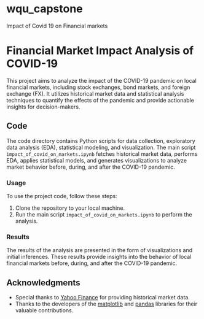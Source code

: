 # wqu_capstone
Impact of Covid 19 on Financial markets

# Financial Market Impact Analysis of COVID-19

This project aims to analyze the impact of the COVID-19 pandemic on local financial markets, including stock exchanges, bond markets, and foreign exchange (FX). It utilizes historical market data and statistical analysis techniques to quantify the effects of the pandemic and provide actionable insights for decision-makers.


## Code

The code directory contains Python scripts for data collection, exploratory data analysis (EDA), statistical modeling, and visualization. The main script `impact_of_covid_on_markets.ipynb` fetches historical market data, performs EDA, applies statistical models, and generates visualizations to analyze market behavior before, during, and after the COVID-19 pandemic.


### Usage

To use the project code, follow these steps:

1. Clone the repository to your local machine.
2. Run the main script `impact_of_covid_on_markets.ipynb` to perform the analysis.

### Results

The results of the analysis are presented in the form of visualizations and initial inferences. These results provide insights into the behavior of local financial markets before, during, and after the COVID-19 pandemic.


## Acknowledgments

- Special thanks to [Yahoo Finance](https://finance.yahoo.com/) for providing historical market data.
- Thanks to the developers of the [matplotlib](https://matplotlib.org/) and [pandas](https://pandas.pydata.org/) libraries for their valuable contributions.

